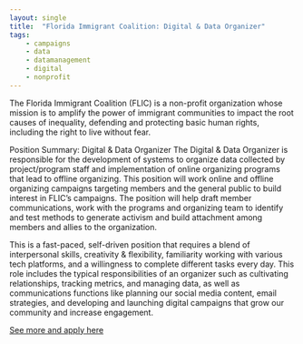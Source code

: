 ```yaml
---
layout: single
title:  "Florida Immigrant Coalition: Digital & Data Organizer"
tags: 
    - campaigns
    - data
    - datamanagement
    - digital
    - nonprofit
---
```

The Florida Immigrant Coalition (FLIC) is a non-profit organization whose mission is to amplify
the power of immigrant communities to impact the root causes of inequality, defending and
protecting basic human rights, including the right to live without fear.

Position Summary: Digital & Data Organizer
The Digital & Data Organizer is responsible for the development of systems to organize data
collected by project/program staff and implementation of online organizing programs that lead to
offline organizing. This position will work online and offline organizing campaigns targeting
members and the general public to build interest in FLIC’s campaigns. The position will help
draft member communications, work with the programs and organizing team to identify and test
methods to generate activism and build attachment among members and allies to the
organization.

This is a fast-paced, self-driven position that requires a blend of interpersonal skills, creativity &
flexibility, familiarity working with various tech platforms, and a willingness to complete
different tasks every day. This role includes the typical responsibilities of an organizer such as
cultivating relationships, tracking metrics, and managing data, as well as communications
functions like planning our social media content, email strategies, and developing and launching
digital campaigns that grow our community and increase engagement.

[See more and apply here](https://drive.google.com/file/d/0B4Y2tRAq81_xdnZTcGVRMXh0OTZhbE8yTXB5SkFXNHltcW1R/view)
